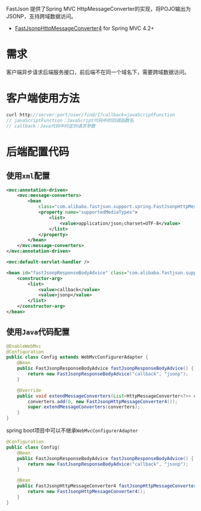 FastJson 提供了Spring MVC HttpMessageConverter的实现，将POJO输出为JSONP，支持跨域数据访问。

* [FastJsonpHttpMessageConverter4](https://github.com/alibaba/fastjson/blob/master/src/main/java/com/alibaba/fastjson/support/spring/FastJsonpHttpMessageConverter4.java) for Spring MVC 4.2+

# 需求

客户端异步请求后端服务接口，前后端不在同一个域名下，需要跨域数据访问。

# 客户端使用方法

```javascript
curl http://server:port/user/find/1?callback=javaScriptFunction
// javaScriptFunction：JavaScript代码中的回调函数名
// callback：Java代码中约定的请求参数
```

# 后端配置代码

## 使用`xml`配置

```xml
<mvc:annotation-driven>
    <mvc:message-converters>
        <bean
            class="com.alibaba.fastjson.support.spring.FastJsonpHttpMessageConverter4">
            <property name="supportedMediaTypes">
                <list>
                    <value>application/json;charset=UTF-8</value>
                </list>
            </property>
        </bean>
    </mvc:message-converters>
</mvc:annotation-driven>

<mvc:default-servlet-handler />

<bean id="fastJsonpResponseBodyAdvice" class="com.alibaba.fastjson.support.spring.FastJsonpResponseBodyAdvice">
    <constructor-arg>
        <list>
            <value>callback</value>
            <value>jsonp</value>
        </list>
    </constructor-arg>
</bean>

```

## 使用`Java`代码配置

```java
@EnableWebMvc
@Configuration
public class Config extends WebMvcConfigurerAdapter {
    @Bean
    public FastJsonpResponseBodyAdvice fastJsonpResponseBodyAdvice() {
        return new FastJsonpResponseBodyAdvice("callback", "jsonp");
    }

    @Override
    public void extendMessageConverters(List<HttpMessageConverter<?>> converters) {
        converters.add(0, new FastJsonpHttpMessageConverter4());
        super.extendMessageConverters(converters);
    }
}
```

spring boot项目中可以不继承`WebMvcConfigurerAdapter `

```java
@Configuration
public class Config{
    @Bean
    public FastJsonpResponseBodyAdvice fastJsonpResponseBodyAdvice() {
        return new FastJsonpResponseBodyAdvice("callback", "jsonp");
    }

    @Bean
    public FastJsonpHttpMessageConverter4 fastJsonpHttpMessageConverter4() {
        return new FastJsonpHttpMessageConverter4();
    }
}
```
